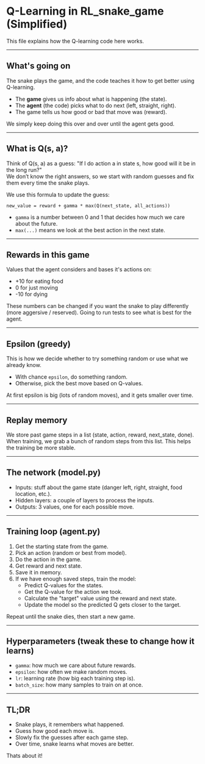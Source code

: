 # Q-Learning in RL_snake_game (Simplified)

This file explains how the Q-learning code here works.

---

## What's going on

The snake plays the game, and the code teaches it how to get better using Q-learning.

- The **game** gives us info about what is happening (the state).
- The **agent** (the code) picks what to do next (left, straight, right).
- The game tells us how good or bad that move was (reward).

We simply keep doing this over and over until the agent gets good.

---

## What is Q(s, a)?

Think of Q(s, a) as a guess: "If I do action a in state s, how good will it be in the long run?"  
We don’t know the right answers, so we start with random guesses and fix them every time the snake plays.

We use this formula to update the guess:

```
new_value = reward + gamma * max(Q(next_state, all_actions))
```

- `gamma` is a number between 0 and 1 that decides how much we care about the future.
- `max(...)` means we look at the best action in the next state.

---

## Rewards in this game

Values that the agent considers and bases it's actions on:
- +10 for eating food
- 0 for just moving
- -10 for dying

These numbers can be changed if you want the snake to play differently (more aggersive / reserved). Going to run tests to see what is best for the agent.

---

## Epsilon (greedy)

This is how we decide whether to try something random or use what we already know.

- With chance `epsilon`, do something random.
- Otherwise, pick the best move based on Q-values.

At first epsilon is big (lots of random moves), and it gets smaller over time.

---

## Replay memory

We store past game steps in a list (state, action, reward, next_state, done).  
When training, we grab a bunch of random steps from this list. This helps the training be more stable.

---

## The network (model.py)

- Inputs: stuff about the game state (danger left, right, straight, food location, etc.).
- Hidden layers: a couple of layers to process the inputs.
- Outputs: 3 values, one for each possible move.

---

## Training loop (agent.py)

1. Get the starting state from the game.
2. Pick an action (random or best from model).
3. Do the action in the game.
4. Get reward and next state.
5. Save it in memory.
6. If we have enough saved steps, train the model:
   - Predict Q-values for the states.
   - Get the Q-value for the action we took.
   - Calculate the "target" value using the reward and next state.
   - Update the model so the predicted Q gets closer to the target.

Repeat until the snake dies, then start a new game.

---

## Hyperparameters (tweak these to change how it learns)

- `gamma`: how much we care about future rewards.
- `epsilon`: how often we make random moves.
- `lr`: learning rate (how big each training step is).
- `batch_size`: how many samples to train on at once.

---

## TL;DR

- Snake plays, it remembers what happened.
- Guess how good each move is.
- Slowly fix the guesses after each game step.
- Over time, snake learns what moves are better.

Thats about it!
